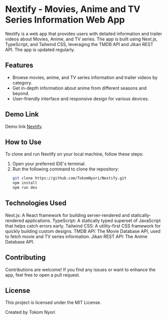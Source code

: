 # Nextify - Movies, Anime and TV Series Information Web App

Nextify is a web app that provides users with detailed information and trailer videos about Movies, Anime, and TV series. The app is built using Next.js, TypeScript, and Tailwind CSS, leveraging the TMDB API and Jikan REST API. The app is updated regularly.

## Features

- Browse movies, anime, and TV series information and trailer videos by category.
- Get in-depth information about anime from different seasons and beyond.
- User-friendly interface and responsive design for various devices.

## Demo Link
Demo link [Nextify](https://nextifyweb.vercel.app/).

## How to Use

To clone and run Nextify on your local machine, follow these steps:

1. Open your preferred IDE's terminal.
2. Run the following command to clone the repository:
   ```bash
   git clone https://github.com/TokomNyori/Nextify.git
   npm install
   npm run dev
   ```

## Technologies Used

Next.js: A React framework for building server-rendered and statically-rendered applications.
TypeScript: A statically typed superset of JavaScript that helps catch errors early.
Tailwind CSS: A utility-first CSS framework for quickly building custom designs.
TMDB API: The Movie Database API, used to fetch movie and TV series information.
Jikan REST API: The Anime Database API.

## Contributing

Contributions are welcome! If you find any issues or want to enhance the app, feel free to open a pull request.

## License

This project is licensed under the MIT License.

Created by Tokom Nyori
